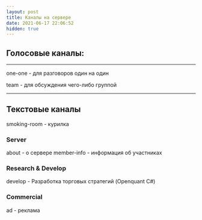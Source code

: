 ```yaml
---
layout: post
title: Каналы на сервере
date: 2021-06-17 22:06:52
hidden: true
---
```


## Голосовые каналы:
-------

one-one - для разговоров один на один
 
team - для обсуждения чего-либо группой

-------
## Текстовые каналы
smoking-room  - курилка

### Server
about  - о сервере
member-info - информация об участниках

### Research & Develop
develop - Разработка торговых стратегий (Openquant C#)

### Commercial
ad - реклама



